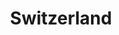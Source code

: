 ---
layout: category
title: Switzerland
description: Posts about life in Switzerland, Swiss culture, and local tips
--- 